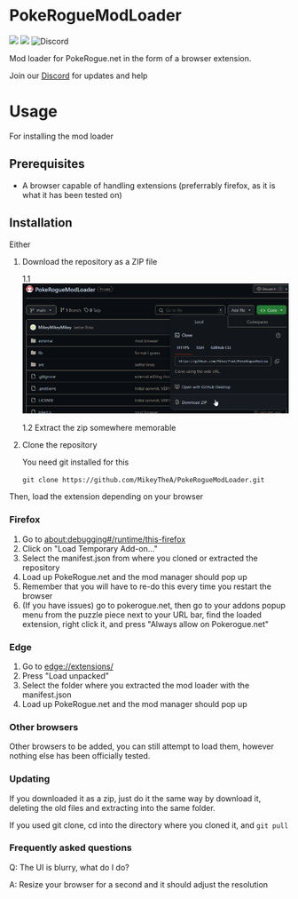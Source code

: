 # PokeRogueModLoader
![](https://img.shields.io/github/stars/MikeyTheA/PokeRogueModLoader) ![](https://img.shields.io/github/issues/MikeyTheA/PokeRogueModLoader) ![Discord](https://img.shields.io/discord/1251472855191916618)


Mod loader for PokeRogue.net in the form of a browser extension.

Join our [Discord](https://discord.gg/M8suCFtF7c/) for updates and help

# Usage

For installing the mod loader

## Prerequisites

* A browser capable of handling extensions (preferrably firefox, as it is what it has been tested on)

## Installation

Either
1. Download the repository as a ZIP file

	1.1 ![Download zip](pictures/downloadzip.png)

	1.2 Extract the zip somewhere memorable
2. Clone the repository

	You need git installed for this

	`git clone https://github.com/MikeyTheA/PokeRogueModLoader.git`

Then, load the extension depending on your browser

### Firefox

1. Go to [about:debugging#/runtime/this-firefox](about:debugging#/runtime/this-firefox)
2. Click on "Load Temporary Add-on..."
3. Select the manifest.json from where you cloned or extracted the repository
4. Load up PokeRogue.net and the mod manager should pop up
5. Remember that you will have to re-do this every time you restart the browser
6. (If you have issues) go to pokerogue.net, then go to your addons popup menu from the puzzle piece next to your URL bar, find the loaded extension, right click it, and press "Always allow on Pokerogue.net"

### Edge

1. Go to [edge://extensions/](edge://extensions/)
2. Press "Load unpacked"
3. Select the folder where you extracted the mod loader with the manifest.json
4. Load up PokeRogue.net and the mod manager should pop up

### Other browsers

Other browsers to be added, you can still attempt to load them, however nothing else has been officially tested.


### Updating

If you downloaded it as a zip, just do it the same way by download it, deleting the old files and extracting into the same folder.

If you used git clone, cd into the directory where you cloned it, and `git pull`


### Frequently asked questions

Q: The UI is blurry, what do I do?

A: Resize your browser for a second and it should adjust the resolution